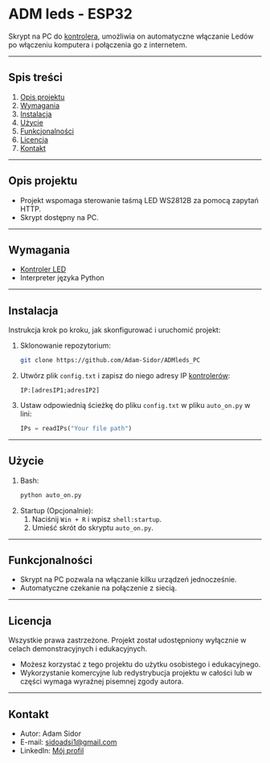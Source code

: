 # ADM leds - ESP32
Skrypt na PC do [kontrolera](https://github.com/Adam-Sidor/ADMleds_ESP32),  umożliwia on automatyczne włączanie Ledów po włączeniu komputera i połączenia go z internetem.

---

## Spis treści
1. [Opis projektu](#opis-projektu)  
2. [Wymagania](#wymagania)  
3. [Instalacja](#instalacja)  
4. [Użycie](#użycie)  
5. [Funkcjonalności](#funkcjonalności)  
6. [Licencja](#licencja)  
7. [Kontakt](#kontakt)  

---

## Opis projektu
- Projekt wspomaga sterowanie taśmą LED WS2812B za pomocą zapytań HTTP.
- Skrypt dostępny na PC. 

---

## Wymagania
-  [Kontroler LED](https://github.com/Adam-Sidor/ADMleds_ESP32) 
- Interpreter języka Python   

---

## Instalacja
Instrukcja krok po kroku, jak skonfigurować i uruchomić projekt:  
1. Sklonowanie repozytorium:  
   ```bash
   git clone https://github.com/Adam-Sidor/ADMleds_PC
   ```
2. Utwórz plik `config.txt` i zapisz do niego adresy IP [kontrolerów](https://github.com/Adam-Sidor/ADMleds_ESP32):
    ```
    IP:[adresIP1;adresIP2]
    ```
3. Ustaw odpowiednią ścieżkę do pliku `config.txt` w pliku `auto_on.py` w lini:
    ```Python
    IPs = readIPs("Your file path")
    ```

---

## Użycie
1. Bash:
    ```bash
    python auto_on.py
    ```
2. Startup (Opcjonalnie):
    1. Naciśnij `Win + R` i wpisz `shell:startup`.
    2. Umieść skrót do skryptu `auto_on.py`.


---

## Funkcjonalności
- Skrypt na PC pozwala na włączanie kilku urządzeń jednocześnie.
- Automatyczne czekanie na połączenie z siecią.

---

## Licencja
Wszystkie prawa zastrzeżone. Projekt został udostępniony wyłącznie w celach demonstracyjnych i edukacyjnych.  
- Możesz korzystać z tego projektu do użytku osobistego i edukacyjnego.  
- Wykorzystanie komercyjne lub redystrybucja projektu w całości lub w części wymaga wyraźnej pisemnej zgody autora.

---

## Kontakt
- Autor: Adam Sidor  
- E-mail: sidoadsi1@gmail.com  
- LinkedIn: [Mój profil](https://www.linkedin.com/in/adam-sidor-088a56341)  
